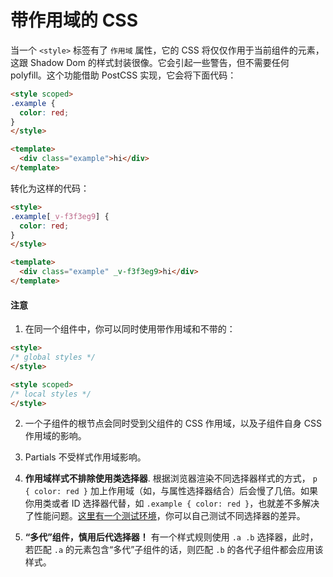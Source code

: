 # 带作用域的 CSS

当一个 `<style>` 标签有了 `作用域` 属性，它的 CSS 将仅仅作用于当前组件的元素，这跟 Shadow Dom 的样式封装很像。它会引起一些警告，但不需要任何 polyfill。这个功能借助 PostCSS 实现，它会将下面代码：

``` html
<style scoped>
.example {
  color: red;
}
</style>

<template>
  <div class="example">hi</div>
</template>
```

转化为这样的代码：

``` html
<style>
.example[_v-f3f3eg9] {
  color: red;
}
</style>

<template>
  <div class="example" _v-f3f3eg9>hi</div>
</template>
```

#### 注意

1. 在同一个组件中，你可以同时使用带作用域和不带的：

  ``` html
  <style>
  /* global styles */
  </style>

  <style scoped>
  /* local styles */
  </style>
  ```

2. 一个子组件的根节点会同时受到父组件的 CSS 作用域，以及子组件自身 CSS 作用域的影响。

3. Partials 不受样式作用域影响。

4. **作用域样式不排除使用类选择器**. 根据浏览器渲染不同选择器样式的方式， `p { color: red }` 加上作用域（如，与属性选择器结合）后会慢了几倍。如果你用类或者 ID 选择器代替，如 `.example { color: red }`，也就差不多解决了性能问题。[这里有一个测试环境](http://stevesouders.com/efws/css-selectors/csscreate.php)，你可以自己测试不同选择器的差异。

5. **“多代”组件，慎用后代选择器！** 有一个样式规则使用 `.a .b` 选择器，此时，若匹配 `.a` 的元素包含“多代”子组件的话，则匹配 `.b` 的各代子组件都会应用该样式。
